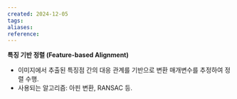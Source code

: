 ```yaml
---
created: 2024-12-05
tags: 
aliases: 
reference:
---
```

**특징 기반 정렬 (Feature-based Alignment)**

- 이미지에서 추출된 특징점 간의 대응 관계를 기반으로 변환 매개변수를 추정하여 정렬 수행.
- 사용되는 알고리즘: 아핀 변환, RANSAC 등.